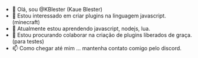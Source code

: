 - 👋 Olá, sou @KBlester (Kaue Blester)
- 👀 Estou interessado em criar plugins na linguagem javascript. (minecraft)
- 🌱 Atualmente estou aprendendo javascript, nodejs, lua.
- 💞️ Estou procurando colaborar na criação de plugins liberados de graça. (para testes)
- 📫 Como chegar até mim ... mantenha contato comigo pelo discord.

<!---
Sempre que necessitar de suporte, me chame na dm do discord, estarei disponível para novas ideias e/ou ajudas.
--->
